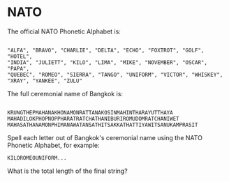 # NATO

The official NATO Phonetic Alphabet is:

<code>
"ALFA", "BRAVO", "CHARLIE", "DELTA", "ECHO", "FOXTROT", "GOLF", "HOTEL",
"INDIA", "JULIETT", "KILO", "LIMA", "MIKE", "NOVEMBER", "OSCAR", "PAPA",
"QUEBEC", "ROMEO", "SIERRA", "TANGO", "UNIFORM", "VICTOR", "WHISKEY",
"XRAY", "YANKEE", "ZULU"
</code>

The full ceremonial name of Bangkok is:

<code>
KRUNGTHEPMAHANAKHONAMONRATTANAKOSINMAHINTHARAYUTTHAYA
MAHADILOKPHOPNOPPHARATRATCHATHANIBURIROMUDOMRATCHANIWET
MAHASATHANAMONPHIMANAWATANSATHITSAKKATHATTIYAWITSANUKAMPRASIT
</code>

Spell each letter out of Bangkok's ceremonial name using the
NATO Phonetic Alphabet, for example:

<code>KILOROMEOUNIFORM...</code>

What is the total length of the final string?
